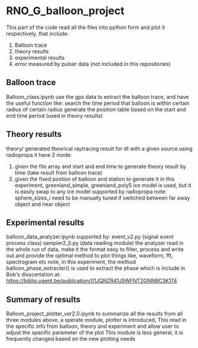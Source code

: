 # RNO_G_balloon_project

This part of the code read all the files into python form and plot it respectively, that include:  
1. Balloon trace
2. theory results
3. experimental results
4. error measured by pulser data  (not included in this repositories)

## Balloon trace
Balloon_class.ipynb
use the gps data to extract the balloon trace, and have the useful function like:
search the time period that balloon is within certain radius of certain radius
generate the position table based on the start and end time period (used in theory results)

## Theory results
theory/
generated theorical raytracing result for dt with a given source using radiopropa
it have 2 mode:
1. given the file array and start and end time to generate theory result by time (take result from balloon trace)
2. given the fixed postion of balloon and station to generate it
in this experiment, greenland_simple, greenland_poly5 ice model is used, but it is easily swap to any ice model supported by radiopropa
note: sphere_sizes_i need to be manually tuned if switched between far away object and near object

## Experimental results
balloon_data_analyzer.ipynb
supported by: 
event_v2.py (signal event process class)
sampler2_0.py (data reading module)
the analyzer read in the whole run of data, make it the format easy to filter, process and write out
and provide the optimal method to plot things like, waveform, fft, spectrogram etc
note, in this experiment, the method balloon_phase_extracter() is used to extract the phase
which is include in Bob's disscertation at: https://biblio.ugent.be/publication/01JQNZR41J5WFNT2GNNBC3K174

## Summary of results
Balloon_project_plotter_ver2.0.ipynb
to summarize all the results from all three modules above, a sperate module, plotter is introduced, 
This read in the specific info from balloon, theory and experiment
and allow user to adjust the specific parameter of the plot 
This module is less general, it is frequently changed based on the new plotting needs
